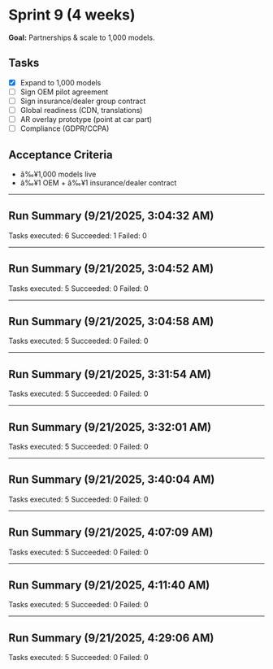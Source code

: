 ﻿# Sprint 9 (4 weeks)
**Goal:** Partnerships & scale to 1,000 models.

## Tasks
- [x] Expand to 1,000 models                                   <!-- phrase: seed firestore -->
- [ ] Sign OEM pilot agreement
- [ ] Sign insurance/dealer group contract
- [ ] Global readiness (CDN, translations)
- [ ] AR overlay prototype (point at car part)
- [ ] Compliance (GDPR/CCPA)

## Acceptance Criteria
- â‰¥1,000 models live
- â‰¥1 OEM + â‰¥1 insurance/dealer contract


---
## Run Summary (9/21/2025, 3:04:32 AM)

Tasks executed: 6
Succeeded: 1
Failed: 0


---
## Run Summary (9/21/2025, 3:04:52 AM)

Tasks executed: 5
Succeeded: 0
Failed: 0


---
## Run Summary (9/21/2025, 3:04:58 AM)

Tasks executed: 5
Succeeded: 0
Failed: 0


---
## Run Summary (9/21/2025, 3:31:54 AM)

Tasks executed: 5
Succeeded: 0
Failed: 0


---
## Run Summary (9/21/2025, 3:32:01 AM)

Tasks executed: 5
Succeeded: 0
Failed: 0


---
## Run Summary (9/21/2025, 3:40:04 AM)

Tasks executed: 5
Succeeded: 0
Failed: 0


---
## Run Summary (9/21/2025, 4:07:09 AM)

Tasks executed: 5
Succeeded: 0
Failed: 0


---
## Run Summary (9/21/2025, 4:11:40 AM)

Tasks executed: 5
Succeeded: 0
Failed: 0


---
## Run Summary (9/21/2025, 4:29:06 AM)

Tasks executed: 5
Succeeded: 0
Failed: 0
